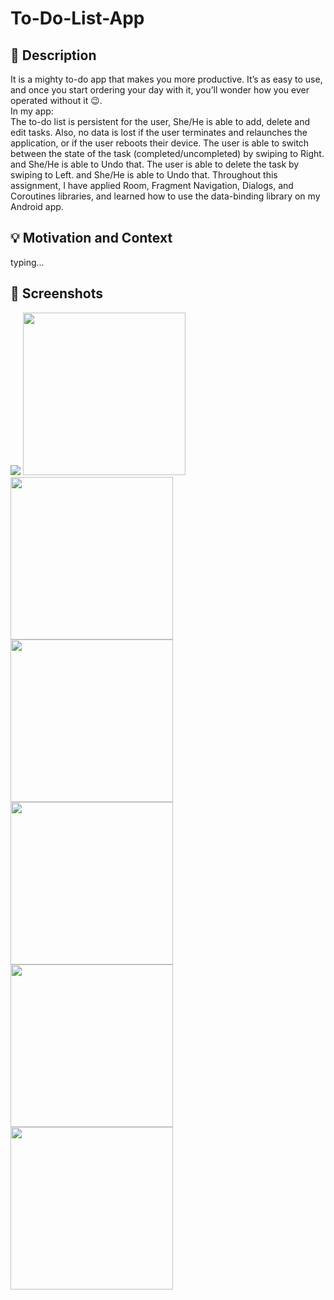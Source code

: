 # To-Do-List-App
## :scroll: Description
It is a mighty to-do app that makes you more productive. It’s as easy to use, and once you start ordering your day with it, you’ll wonder how you ever operated without it :wink:.\
In my app:\
The to-do list is persistent for the user, She/He is able to add, delete and edit tasks. 
Also, no data is lost if the user terminates and relaunches the application, or if the user reboots their device.
The user is able to switch between the state of the task (completed/uncompleted) by swiping to Right. and She/He is able to Undo that.
The user is able to delete the task by swiping to Left. and She/He is able to Undo that.
Throughout this assignment, I have applied Room, Fragment Navigation, Dialogs, and Coroutines libraries, and learned how to use the data-binding library on my Android app.


## :bulb: Motivation and Context
 typing...


## :camera_flash: Screenshots
 ![](screenshot/add.jpeg)
 <img src="screenshot/add_page.jpeg" width="260">
 <img src="screenshot/Task_page.jpeg" width="260">
 <img src="screenshot/taskInfo_page.jpeg" width="260">
 <img src="screenshot/taskInfo_page2.jpeg" width="260">
 <img src="screenshot/update.jpeg" width="260">
 <img src="screenshot/delete_dialog.jpeg" width="260">

